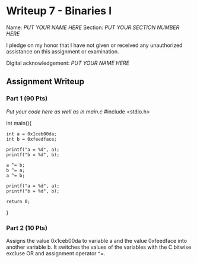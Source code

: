 # Writeup 7 - Binaries I

Name: *PUT YOUR NAME HERE*
Section: *PUT YOUR SECTION NUMBER HERE*

I pledge on my honor that I have not given or received any unauthorized
assistance on this assignment or examination.

Digital acknowledgement: *PUT YOUR NAME HERE*

## Assignment Writeup

### Part 1 (90 Pts)

*Put your code here as well as in main.c*
#include <stdio.h>

int main(){
	
	int a = 0x1ceb00da;
	int b = 0xfeedface;

	printf("a = %d", a);
	printf("b = %d", b);

	a ^= b;
	b ^= a;
	a ^= b;

	printf("a = %d", a);
	printf("b = %d", b);

	return 0;

}

### Part 2 (10 Pts)

Assigns the value 0x1ceb00da to variable a and the value 0xfeedface into another variable b. It switches the values of the variables with the C bitwise excluse OR and assignment operator ^=.
